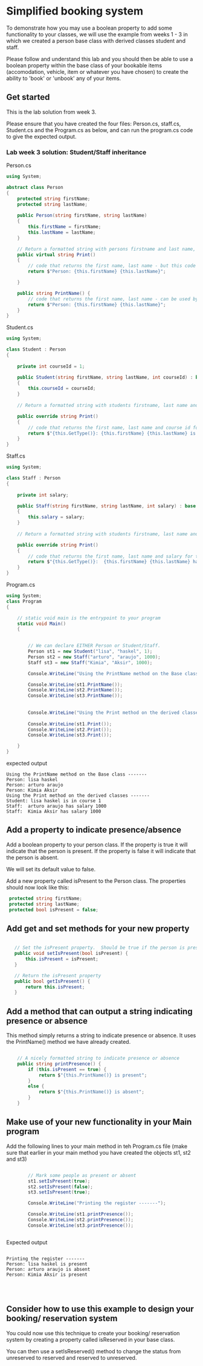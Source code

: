 # Simplified booking system


To demonstrate how you may use a boolean property to add some functionality to your classes, we will use the example from weeks 1 - 3 in which we created a person base class with derived classes student and staff.

Please follow and understand this lab and you should then be able to use a boolean property within the base class of your bookable items (accomodation, vehicle, item or whatever you have chosen) to create the ability to 'book' or 'unbook' any of your items.

## Get started

This is the lab solution from week 3.

Please ensure that you have created the four files: Person.cs, staff.cs, Student.cs and the Program.cs as below, and can run the program.cs code to give the expected output.


###  Lab week 3 solution:  Student/Staff inheritance


Person.cs

```c#
using System;

abstract class Person
{
    protected string firstName;
    protected string lastName;
    
    public Person(string firstName, string lastName)
    {
        this.firstName = firstName;
        this.lastName = lastName;
    }

    // Return a formatted string with persons firstname and last name, this method can be overridden by derived classes
    public virtual string Print()
    {
        // code that returns the first name, last name - but this code is never used as its virtual!!
        return $"Person: {this.firstName} {this.lastName}";

    }

    public string PrintName() {
        // code that returns the first name, last name - can be used by any derived class
        return $"Person: {this.firstName} {this.lastName}";
    }
}
```

Student.cs

```c#
using System;

class Student : Person
{
	
	private int courseId = 1;

	public Student(string firstName, string lastName, int courseId) : base (firstName, lastName)
	{
		this.courseId = courseId;
	}
	
	// Return a formatted string with students firstname, last name and course: we are overriding the virtual method

    public override string Print()
    {
        // code that returns the first name, last name and course id for the student.
        return $"{this.GetType()}: {this.firstName} {this.lastName} is in course {this.courseId}";
    }
}
```

Staff.cs

```c#
using System;

class Staff : Person
{
	
	private int salary;

	public Staff(string firstName, string lastName, int salary) : base (firstName, lastName)
	{
		this.salary = salary;
	}
	
	// Return a formatted string with students firstname, last name and course: we are overriding the virtual method

    public override string Print()
    {
        // code that returns the first name, last name and salary for the staff member.
        return $"{this.GetType()}:  {this.firstName} {this.lastName} has salary {this.salary}";
    }
}
```


Program.cs

```c#
using System;
class Program
{

    // static void main is the entrypoint to your program
    static void Main()
    {
        

        // We can declare EITHER Person or Student/Staff.
        Person st1 = new Student("lisa", "haskel", 1);
        Person st2 = new Staff("arturo", "araujo", 1000);
        Staff st3 = new Staff("Kimia", "Aksir", 1000);

        Console.WriteLine("Using the PrintName method on the Base class -------");

        Console.WriteLine(st1.PrintName());
        Console.WriteLine(st2.PrintName());
        Console.WriteLine(st3.PrintName());
        
        
        Console.WriteLine("Using the Print method on the derived classes -------");
        
        Console.WriteLine(st1.Print());
        Console.WriteLine(st2.Print());
        Console.WriteLine(st3.Print());

    }
}
```


expected output

```
Using the PrintName method on the Base class -------
Person: lisa haskel
Person: arturo araujo
Person: Kimia Aksir
Using the Print method on the derived classes -------
Student: lisa haskel is in course 1
Staff:  arturo araujo has salary 1000
Staff:  Kimia Aksir has salary 1000
```

## Add a property to indicate presence/absence

Add a boolean property to your person class.  If the property is true it will indicate that the person is present.  If the property is false it will indicate that the person is absent.

We will set its default value to false.

Add a new property called isPresent to the Person class. The properties should now look like this:

```c#
 protected string firstName;
 protected string lastName;
 protected bool isPresent = false;
 ```
 ## Add get and set methods for your new property
 
 ```c#
 
    // Set the isPresent property.  Should be true if the person is present or false if absent
    public void setIsPresent(bool isPresent) {
        this.isPresent = isPresent;
    }

    // Return the isPresent property
    public bool getIsPresent() {
        return this.isPresent;
    }
 
 ```
 

## Add a method that can output a string indicating presence or absence

This method simply returns a string to indicate presence or absence.  It uses the PrintName() method we have already created.

```c#

	// A nicely formatted string to indicate presence or absence
    public string printPresence() {
        if (this.isPresent == true) {
            return $"{this.PrintName()} is present";
        }
        else {
            return $"{this.PrintName()} is absent";
        }
    }
```

## Make use of your new functionality in your Main program

Add the following lines to your main method in teh Program.cs file (make sure that earlier in your main method you have created the objects st1, st2 and st3)

```cs

        // Mark some people as present or absent
        st1.setIsPresent(true);
        st2.setIsPresent(false);
        st3.setIsPresent(true);

        Console.WriteLine("Printing the register -------");

        Console.WriteLine(st1.printPresence());
        Console.WriteLine(st2.printPresence());
        Console.WriteLine(st3.printPresence());



```

Expected output

```

Printing the register -------
Person: lisa haskel is present
Person: arturo araujo is absent
Person: Kimia Aksir is present




```


## Consider how to use this example to design your booking/ reservation system

You could now use this technique to create your booking/ reservation system by creating a property called isReserved in your base class.

You can then use a setIsReserved() method to change the status from unreserved to reserved and reserved to unreserved.  

